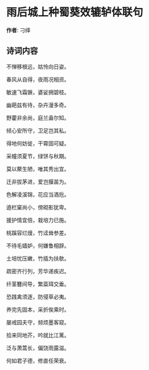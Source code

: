 # 雨后城上种蜀葵效辘轳体联句

**作者**: 刁绎

## 诗词内容

不惮移根远，姑怜向日姿。

春风从自得，夜雨况相资。

敏速飞霜镢，婆娑拥碧枝。

幽葩兹有待，杂卉漫多奇。

野藿非余尚，庭兰盍尔知。

倾心安所守，卫足岂其私。

得地何妨徙，干霄固可疑。

采幢须夏节，绿饼与秋期。

莫以藂生陋，唯其秀出宜。

迁非拔茅进，爱岂揠苖为。

色解凌溪锦，花应当酒卮。

遶栏窠尚小，傍砌影犹卑。

援护情宜倍，栽培力已施。

桃蹊容烂熳，竹迳耸参差。

不待毛嫱妒，何嫌鲁相辞。

土培忧压嫩，竹插为扶欹。

疏密齐行列，芳华递疾迟。

纤茎簪间导，繁蘂珥交垂。

恐践禽须逐，防侵草必夷。

养完先固本，采折俟乘时。

屡戒园夫守，频烦墨客窥。

拾来同地芥，吟就比江蓠。

泛与萧蒿长，偏饶雨露滋。

何如君子德，修直任荣衰。

